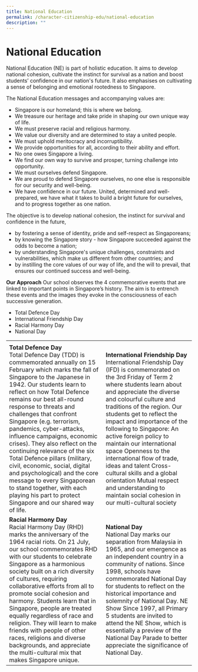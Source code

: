 ```yaml
---
title: National Education
permalink: /character-citizenship-edu/national-education
description: ""
---
```

# National Education
National Education (NE) is part of holistic education. It aims to develop national cohesion, cultivate the instinct for survival as a nation and boost students’ confidence in our nation's future. It also emphasises on cultivating a sense of belonging and emotional rootedness to Singapore.

The National Education messages and accompanying values are:

* Singapore is our homeland; this is where we belong.
* We treasure our heritage and take pride in shaping our own unique way of life.
* We must preserve racial and religious harmony.
* We value our diversity and are determined to stay a united people.
* We must uphold meritocracy and incorruptibility.
* We provide opportunities for all, according to their ability and effort.
* No one owes Singapore a living.
* We find our own way to survive and prosper, turning challenge into opportunity.
* We must ourselves defend Singapore.
* We are proud to defend Singapore ourselves, no one else is responsible for our security  and well-being.
* We have confidence in our future.
United, determined and well-prepared, we have what it takes to build a bright future for ourselves, and to progress together as one nation.
 
The objective is to develop national cohesion, the instinct for survival and confidence in the future, 
* by fostering a sense of identity, pride and self-respect as Singaporeans;
* by knowing the Singapore story - how Singapore succeeded against the odds to become a nation;
* by understanding Singapore's unique challenges, constraints and vulnerabilities, which make us different from other countries;  and
* by instilling the core values of our way of life, and the will to prevail, that ensures our continued success and well-being.

**Our Approach**
Our school observes the 4 commemorative events that are linked to important points in Singapore’s history. The aim is to entrench these events and the images they evoke in the consciousness of each successive generation.
* Total Defence Day
* International Friendship Day
* Racial Harmony Day
* National Day

|                                                                                                                                                                                                                                                                                                                                                                                                                                                                                                                                                                                                                                                                |                                                                                                                                                                                                                                                                                                                                                                                                                                                                                                                                                                                    |
|----------------------------------------------------------------------------------------------------------------------------------------------------------------------------------------------------------------------------------------------------------------------------------------------------------------------------------------------------------------------------------------------------------------------------------------------------------------------------------------------------------------------------------------------------------------------------------------------------------------------------------------------------------------|------------------------------------------------------------------------------------------------------------------------------------------------------------------------------------------------------------------------------------------------------------------------------------------------------------------------------------------------------------------------------------------------------------------------------------------------------------------------------------------------------------------------------------------------------------------------------------|
|                                                                                                                                                                                                                                                                                                                                                                                                                                                                                                                                                                                                                                                                |                                                                                                                                                                                                                                                                                                                                                                                                                                                                                                                                                                                    |
| <b>Total Defence Day </b> <br>Total Defence Day (TDD) is commemorated annually on 15 February which marks the fall of Singapore to the Japanese in 1942. Our students learn to reflect on how Total Defence remains our best all-round response to threats and challenges that confront Singapore (e.g. terrorism, pandemics, cyber-attacks, influence campaigns, economic crises). They also reflect on the continuing relevance of the six Total Defence pillars (military, civil, economic, social, digital and psychological) and the core message to every Singaporean to stand together, with each playing his part to protect Singapore and our shared way of life. | <b>International Friendship Day </b><br> International Friendship Day (IFD) is commemorated on the 3rd Friday of Term 2 where students learn about and appreciate the diverse and colourful culture and traditions of the region.  Our students get to reflect the impact and importance of the following to Singapore:   An active foreign policy to maintain our international space Openness to the international flow of trade, ideas and talent Cross-cultural skills and a global orientation Mutual respect and understanding to maintain social cohesion in our multi-cultural society |
| <b>Racial Harmony Day </b><br> Racial Harmony Day (RHD) marks the anniversary of the 1964 racial riots. On 21 July, our school commemorates RHD with our students to celebrate Singapore as a harmonious society built on a rich diversity of cultures, requiring collaborative efforts from all to promote social cohesion and harmony.  Students learn that in Singapore, people are treated equally regardless of race and religion.  They will learn to make friends with people of other races, religions and diverse backgrounds, and appreciate the multi-cultural mix that makes Singapore unique.                                                                 | <b>National Day </b><br>National Day marks our separation from Malaysia in 1965, and our emergence as an independent country in a community of nations. Since 1998, schools have commemorated National Day for students to reflect on the historical importance and solemnity of National Day.   NE Show Since 1997, all Primary 5 students are invited to attend the NE Show, which is essentially a preview of the National Day Parade to better appreciate the significance of National Day.                                                                                               |